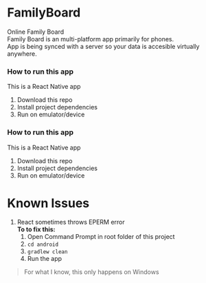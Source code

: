 # FamilyBoard
Online Family Board  
Family Board is an multi-platform app primarily for phones.  
App is being synced with a server so your data is accesible virtually anywhere.  

### How to run this app
This is a React Native app

1. Download this repo
2. Install project dependencies
3. Run on emulator/device

### How to run this app
This is a React Native app

1. Download this repo
2. Install project dependencies
3. Run on emulator/device

# Known Issues
1. React sometimes throws EPERM error  
    **To to fix this:**  
    1. Open Command Prompt in root folder of this project
    1. ``cd android``  
    2. ``gradlew clean``  
    3. Run the app  

>For what I know, this only happens on Windows  
